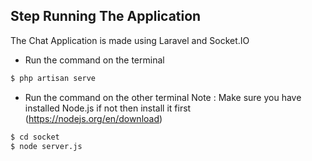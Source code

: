 ## Step Running The Application

The Chat Application is made using Laravel and Socket.IO

- Run the command on the terminal
```bash
$ php artisan serve
```
- Run the command on the other terminal
Note : Make sure you have installed Node.js if not then install it first (https://nodejs.org/en/download)
```bash
$ cd socket
$ node server.js
```

